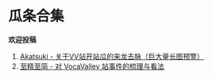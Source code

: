 # 瓜条合集

**欢迎投稿**

1. [Akatsuki - 关于VV站开站瓜的来龙去脉（巨大量长图预警）](https://www.bilibili.com/read/cv27585063/)
2. [至精至简 - 对 VocaValley 站事件的梳理与看法](https://www.bilibili.com/read/cv27581352/)
